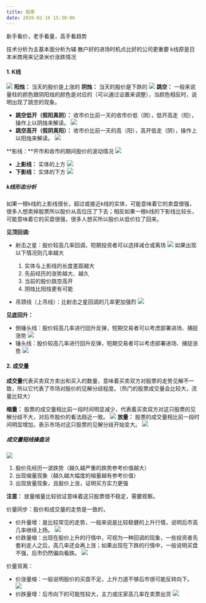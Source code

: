 ```yaml
---
title: 股票
date: 2020-02-16 15:38:06
---
```


新手看价，老手看量，高手看趋势


技术分析为主基本面分析为辅
散户好的进场时机点比好的公司更重要
k线原是日本米商用来记录米价涨跌情况

#### 1. K线
![](img/阴烛阳烛.png)
**阳烛：** 当天的股价是上涨的
**阴烛：** 当天的股价是下跌的
![](img/跳空.png)
**跳空：** 一般来说量柱的颜色跟阴阳烛的颜色是对应的（可以通过设置来调整），当颜色相反时，说明出现了跳空的现象。
* **跳空低开（假阳真阴）：** 收市价比前一天的收市价低（阴），低开高走（阳），操作上以阴烛来解读。
![](img/假阳真阴.png)
* **跳空高开（假阴真阳）：** 收市价比前一天的高（阳），高开低走（阴），操作上以阳烛来解读。
![](img/假阴真阳.png)

**影线：**开市和收市的期间股价的波动情况
![](img/影线.png)
* **上影线：** 实体的上方
![](img/上影线.png)
* **下影线：** 实体的下方
![](img/下影线.png)


##### k线形态分析
如果一根k线的上影线很长，超过或接近k线的实体，可能意味着它的卖盘很强，很多人想卖掉股票所以股价从高位压了下去；相反如果一根k线的下影线比较长，可能意味着它的买盘很强，很多人想买所以股价从低价拉了回来。

**见顶回调:**
* 射击之星：股价较高几率回调，短期投资者可以选择减仓或离场
![](img/射击之星.png)
	如果出现以下情况则几率越大
	1. 实体与上影线的长度差距越大
	2. 先前经历的涨势越大、越久
	3. 当前的股价跳空高开
	4. 阴烛比阳烛更有可能


* 吊颈线（上吊线）：比射击之星回调的几率更加强烈
![](img/吊颈线.png)

**见底回升：**
* 倒锤头线：股价较高几率进行回升反弹，短期交易者可以考虑部署进场、捕捉涨势
![](img/倒锤头线.png)
* 锤头线：股价较高几率进行回升反弹，短期交易者可以考虑部署进场、捕捉涨势
![](img/锤头线.png)




#### 2. 成交量

**成交量**代表买卖双方卖出和买入的数量，意味着买卖双方对股票的走势见解不一致，所以它代表了市场对股价的见解分歧程度。（热门的股票成交量会比较大，流量比较大）

**缩量：** 股票的成交量相比前一段时间明显减少，代表着买卖双方对这只股票的见解分歧不大，对后市股价的看法趋近一致。
![](img/缩量.png)
**放量：** 股票的成交量相比前一段时间明显增加，表示市场对这只股票的见解分歧开始变大。
![](img/放量.png)


##### 成交量短线操盘法
![](img/放量缩量分析法.png)
1. 股价先经历一波跌势（越久越严重的跌势参考价值越大）
2. 出现缩量现象（越久越大幅度的缩量越有参考价值）
3. 出现放量现象，且股价上涨，证明买方实力更强

**注意：** 放量缩量比较验证意味着这只股票很不稳定，需要观察。

价量同步：股价和成交量的走势是一致的，

* 价升量增：是比较常见的走势，一般来说是比较稳健的上升行情，说明后市高几率继续上扬。
![](img/价升量增.png)
* 价跌量缩：出现在股价上升的行情中，可视为一种回调的现象，一些投资者先套利走人之后，高几率还会再上涨；如果出现在下跌的行情中，一般说明买盘不强，后市仍然偏向看跌。
![](img/价跌量缩.png)



价量背离：
* 价涨量缩：一般说明股价的买盘不足，上升力道不够后市很可能反转向下。
![](img/价涨量缩.png)
* 价跌量增：后市向下的可能性较大，主力或庄家高几率在卖票出货
![](img/价跌量增.png)




























